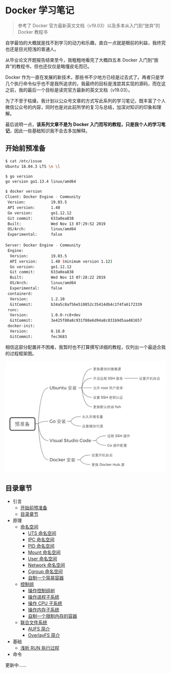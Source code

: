 # Docker 学习笔记

> 参考了 Docker 官方最新英文文档（v19.03）以及多本从入门到“放弃”的 Docker 教程书

自学最怕的大概就是找不到学习的动力和乐趣，直白一点就是眼前的利益，我终究也还是目光短浅的普通人。

从毕业论文开题报告结束至今，我粗粗地看完了大概四五本 Docker 入门到“放弃”的教程书，但也还仅仅是略懂皮毛而已。

Docker 作为一直在发展的新技术，那些书不少地方已经是过去式了。再者只是学几个执行命令似乎也不是我所追求的，我最终的目标是浅尝其实现的源码，而在这之前，我的最后一个目标是读完官方最新的英文文档（v19.03）。

为了不至于枯燥，我计划以公众号文章的方式写此系列的学习笔记，既丰富了个人微信公众号的内容，同时也是对此前所学的复习与总结，加深对知识的印象和理解。

最后说明一点，**该系列文章不是为 Docker 入门而写的教程，只是我个人的学习笔记**，因此一些基础知识我不会去多加解释。

## 开始前预准备

```bash
$ cat /etc/issue
Ubuntu 18.04.3 LTS \n \l
```

```bash
$ go version
go version go1.13.4 linux/amd64
```

```bash
$ docker version
Client: Docker Engine - Community
 Version:           19.03.5
 API version:       1.40
 Go version:        go1.12.12
 Git commit:        633a0ea838
 Built:             Wed Nov 13 07:29:52 2019
 OS/Arch:           linux/amd64
 Experimental:      false

Server: Docker Engine - Community
 Engine:
  Version:          19.03.5
  API version:      1.40 (minimum version 1.12)
  Go version:       go1.12.12
  Git commit:       633a0ea838
  Built:            Wed Nov 13 07:28:22 2019
  OS/Arch:          linux/amd64
  Experimental:     false
 containerd:
  Version:          1.2.10
  GitCommit:        b34a5c8af56e510852c35414db4c1f4fa6172339
 runc:
  Version:          1.0.0-rc8+dev
  GitCommit:        3e425f80a8c931f88e6d94a8c831b9d5aa481657
 docker-init:
  Version:          0.18.0
  GitCommit:        fec3683
```

相信这部分配置并不困难，我暂时也不打算撰写详细的教程，仅列出一个最适合我的过程框架图。

![预准备](插图/预准备.png)

## 目录章节

* 引言
    * [开始前预准备](#开始前预准备)
    * [目录章节](#目录章节)
* 原理
    * [命名空间](原理/命名空间/命名空间概述.md)
        * [UTS 命名空间](原理/命名空间/UTS%20命名空间.md)
        * [IPC 命名空间](原理/命名空间/IPC%20命名空间.md)
        * [PID 命名空间](原理/命名空间/PID%20命名空间.md)
        * [Mount 命名空间](原理/命名空间/Mount%20命名空间.md)
        * [User 命名空间](原理/命名空间/User%20命名空间.md)
        * [Network 命名空间](原理/命名空间/Network%20命名空间.md)
        * [Cgroup 命名空间](原理/命名空间/Cgroup%20命名空间.md)
        * [自制一个简易容器](原理/命名空间/自制一个简易容器.md)
    * [控制组](原理/控制组/控制组概述.md)
        * [操作控制组树](原理/控制组/操作控制组树.md)
        * [操作进程子系统](原理/控制组/操作进程子系统.md)
        * [操作 CPU 子系统](原理/控制组/操作%20CPU%20子系统.md)
        * [操作内存子系统](原理/控制组/操作内存子系统.md)
        * [自制一个限制内存的容器](原理/控制组/自制一个限制内存的容器.md)
    * [联合文件系统](原理/联合文件系统/联合文件系统概述.md)
        * [AUFS 简介](原理/联合文件系统/AUFS.md)
        * [OverlayFS 简介](原理/联合文件系统/OverlayFS.md)
* 基础
    * [浅析 RUN 执行过程](命令/run.md)
* 命令

更新中……
